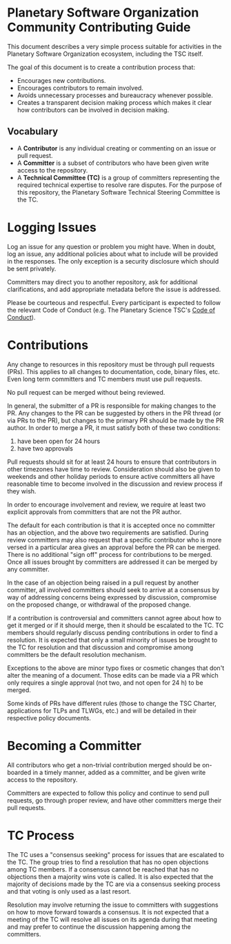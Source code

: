# Planetary Software Organization Community Contributing Guide

This document describes a very simple process suitable for activities
in the Planetary Software Organization ecosystem, including the TSC
itself.

The goal of this document is to create a contribution process that:

* Encourages new contributions.
* Encourages contributors to remain involved.
* Avoids unnecessary processes and bureaucracy whenever possible.
* Creates a transparent decision making process which makes it clear how
contributors can be involved in decision making.


## Vocabulary

* A **Contributor** is any individual creating or commenting on an
	issue or pull request.
* A **Committer** is a subset of contributors who have been given
	write access to the repository.
* A **Technical Committee (TC)** is a group of committers representing
	the required technical expertise to resolve rare disputes.
	For the purpose of this repository, the Planetary Software
	Technical Steering Committee is the TC.


# Logging Issues

Log an issue for any question or problem you might have. When in
doubt, log an issue, any additional policies about what to include
will be provided in the responses. The only exception is a security
disclosure which should be sent privately.

Committers may direct you to another repository, ask for additional
clarifications, and add appropriate metadata before the issue is
addressed.

Please be courteous and respectful.  Every participant is expected
to follow the relevant Code of Conduct (e.g. The Planetary Science
TSC's [Code of Conduct](Code-Of-Conduct.md)).

# Contributions

Any change to resources in this repository must be through pull
requests (PRs). This applies to all changes to documentation, code,
binary files, etc. Even long term committers and TC members must
use pull requests.

No pull request can be merged without being reviewed.

In general, the submitter of a PR is responsible for making changes
to the PR.  Any changes to the PR can be suggested by others in the
PR thread (or via PRs to the PR), but changes to the primary PR
should be made by the PR author.  In order to merge a PR, it must
satisfy both of these two conditions:

  1. have been open for 24 hours
  2. have two approvals

Pull requests should sit for at least 24 hours to ensure that
contributors in other timezones have time to review. Consideration
should also be given to weekends and other holiday periods to ensure
active committers all have reasonable time to become involved in
the discussion and review process if they wish.

In order to encourage involvement and review, we require at least
two explicit approvals from committers that are not the PR author.

The default for each contribution is that it is accepted once no
committer has an objection, and the above two requirements are
satisfied.  During review committers may also request that a specific
contributor who is more versed in a particular area gives an approval
before the PR can be merged. There is no additional "sign off"
process for contributions to be merged. Once all issues brought by
committers are addressed it can be merged by any committer.

In the case of an objection being raised in a pull request by another
committer, all involved committers should seek to arrive at a
consensus by way of addressing concerns being expressed by discussion,
compromise on the proposed change, or withdrawal of the proposed
change.

If a contribution is controversial and committers cannot agree about
how to get it merged or if it should merge, then it should be escalated
to the TC. TC members should regularly discuss pending contributions
in order to find a resolution. It is expected that only a small
minority of issues be brought to the TC for resolution and that
discussion and compromise among committers be the default resolution
mechanism.

Exceptions to the above are minor typo fixes or cosmetic changes
that don't alter the meaning of a document.  Those edits can be
made via a PR which only requires a single approval (not two, and
not open for 24 h) to be merged.

Some kinds of PRs have different rules (those to change the TSC
Charter, applications for TLPs and TLWGs, etc.) and will be detailed
in their respective policy documents.

# Becoming a Committer

All contributors who get a non-trivial contribution merged should
be on-boarded in a timely manner, added as a committer, and be given
write access to the repository.

Committers are expected to follow this policy and continue to send
pull requests, go through proper review, and have other committers
merge their pull requests.

# TC Process

The TC uses a "consensus seeking" process for issues that are
escalated to the TC.  The group tries to find a resolution that has
no open objections among TC members.  If a consensus cannot be
reached that has no objections then a majority wins vote is called.
It is also expected that the majority of decisions made by the TC
are via a consensus seeking process and that voting is only used
as a last resort.

Resolution may involve returning the issue to committers with
suggestions on how to move forward towards a consensus. It is not
expected that a meeting of the TC will resolve all issues on its
agenda during that meeting and may prefer to continue the discussion
happening among the committers.
